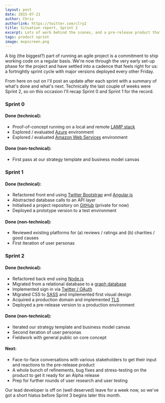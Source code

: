 ```yaml
---
layout: post
date: 2015-07-21
author: Chris
authorlink: https://twitter.com/clry2
title: Situation report, Sprint 2
excerpt: Lots of work behind the scenes, and a pre-release product that is starting to look real.
tags: product sprint
image: mvpscreen.png
---
```


A big (the biggest?) part of running an agile project is a commitment to ship working code on a regular basis. We're now through the very early set-up phase for the project and have settled into a cadence that feels right for us: a fortnightly sprint cycle with major versions deployed every other Friday.

From here on out on I'll post an update after each sprint with a summary of what's done and what's next. Technically the last couple of weeks were Sprint 2, so on this occasion I'll recap Sprint 0 and Sprint 1 for the record.

### Sprint 0

#### Done (technical):

* Proof-of-concept running on a local and remote [LAMP stack](http://stackoverflow.com/questions/10060285/what-is-a-lamp-stack)
* Explored / evaluated [Azure](http://azure.microsoft.com/en-gb/) environment
* Explored / evaluated [Amazon Web Services](http://aws.amazon.com/) environment

#### Done (non-technical):

* First pass at our strategy template and business model canvas

### Sprint 1

#### Done (technical):

* Refactored front end using [Twitter Bootstrap](http://getbootstrap.com/) and [Angular.js](https://angularjs.org/)
* Abstracted database calls to an API layer
* Initialised a project repository on [GitHub](https://github.com/) (private for now)
* Deployed a prototype version to a test environment

#### Done (non-technical):

* Reviewed existing platforms for (a) reviews / ratings and (b) charities / good causes
* First iteration of user personas

### Sprint 2

#### Done (technical):

* Refactored back end using [Node.js](https://nodejs.org/)
* Migrated from a relational database to a [graph database](https://en.wikipedia.org/wiki/Graph_database)
* Implemented sign in via [Twitter / OAuth](https://dev.twitter.com/oauth)
* Migrated CSS to [SASS](http://sass-lang.com/) and implemented first visual design
* Acquired a production domain and implemented [TLS](https://en.wikipedia.org/wiki/Transport_Layer_Security)
* Deployed a pre-release version to a production environment

#### Done (non-technical):

* Iterated our strategy template and business model canvas
* Second iteration of user personas
* Fieldwork with general public on core concept

#### Next:

* Face-to-face conversations with various stakeholders to get their input and reactions to the pre-release product
* A whole bunch of refinements, bug fixes and stress-testing on the product to get it ready for an Alpha release
* Prep for further rounds of user research and user testing

Our lead developer is off on (well deserved) leave for a week now, so we've got a short hiatus before Sprint 3 begins later this month.

